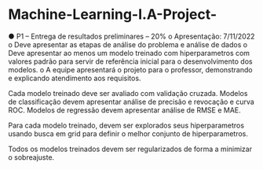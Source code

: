 # Machine-Learning-I.A-Project-

● P1 – Entrega de resultados preliminares – 20%
o Apresentação: 7/11/2022
o Deve apresentar as etapas de análise do problema e análise de dados
o Deve apresentar ao menos um modelo treinado com hiperparametros com
valores padrão para servir de referência inicial para o desenvolvimento dos
modelos.
o A equipe apresentará o projeto para o professor, demonstrando e explicando
atendimento aos requisitos.

Cada modelo treinado deve ser avaliado com validação cruzada. Modelos de
classificação devem apresentar análise de precisão e revocação e curva ROC.
Modelos de regressão devem apresentar análise de RMSE e MAE.

Para cada modelo treinado, devem ser explorados seus hiperparametros usando
busca em grid para definir o melhor conjunto de hiperparametros.

Todos os modelos treinados devem ser regularizados de forma a minimizar o
sobreajuste.
